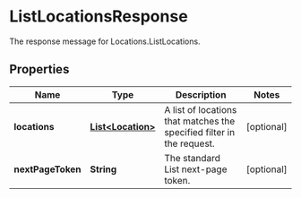 

# ListLocationsResponse

The response message for Locations.ListLocations.

## Properties

| Name | Type | Description | Notes |
|------------ | ------------- | ------------- | -------------|
|**locations** | [**List&lt;Location&gt;**](Location.md) | A list of locations that matches the specified filter in the request. |  [optional] |
|**nextPageToken** | **String** | The standard List next-page token. |  [optional] |



